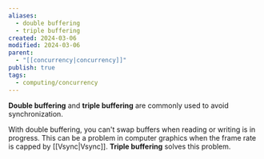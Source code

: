 ```yaml
---
aliases:
  - double buffering
  - triple buffering
created: 2024-03-06
modified: 2024-03-06
parent:
  - "[[concurrency|concurrency]]"
publish: true
tags:
  - computing/concurrency
---
```

**Double buffering** and **triple buffering** are commonly used to avoid synchronization.

With double buffering, you can't swap buffers when reading or writing is in progress. This can be a problem in computer graphics when the frame rate is capped by [[Vsync|Vsync]]. **Triple buffering** solves this problem.